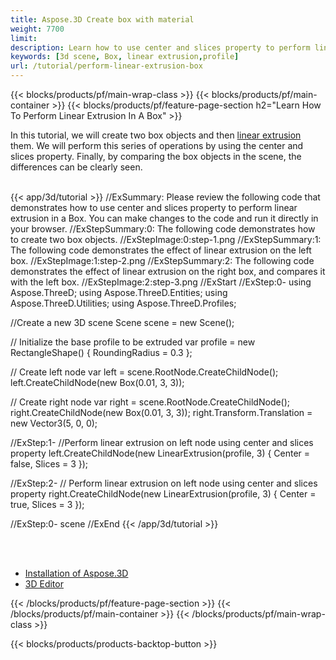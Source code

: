 ```yaml
---
title: Aspose.3D Create box with material
weight: 7700
limit: 
description: Learn how to use center and slices property to perform linear extrusion in a Box
keywords: [3d scene, Box, linear extrusion,profile]
url: /tutorial/perform-linear-extrusion-box
---
```


{{< blocks/products/pf/main-wrap-class >}}
{{< blocks/products/pf/main-container >}}
{{< blocks/products/pf/feature-page-section h2="Learn How To Perform Linear Extrusion In A Box" >}}

<p>
In this tutorial, we will create two box objects and then <a href="https://reference.aspose.com/3d/net/aspose.threed.entities/linearextrusion/">linear extrusion</a> them. We will perform this series of operations by using the center and slices property. Finally, by comparing the box objects in the scene, the differences can be clearly seen.
</p>

<br />
{{< app/3d/tutorial >}}
//ExSummary: Please review the following code that demonstrates how to use center and slices property to perform linear extrusion in a Box. You can make changes to the code and run it directly in your browser.
//ExStepSummary:0: The following code demonstrates how to create two box objects.
//ExStepImage:0:step-1.png
//ExStepSummary:1: The following code demonstrates the effect of linear extrusion on the left box.
//ExStepImage:1:step-2.png
//ExStepSummary:2: The following code demonstrates the effect of linear extrusion on the right box, and compares it with the left box.
//ExStepImage:2:step-3.png
//ExStart
//ExStep:0-
using Aspose.ThreeD;
using Aspose.ThreeD.Entities;
using Aspose.ThreeD.Utilities;
using Aspose.ThreeD.Profiles;

//Create a new 3D scene
Scene scene = new Scene();

// Initialize the base profile to be extruded
var profile = new RectangleShape()
{
    RoundingRadius = 0.3
};

// Create left node
var left = scene.RootNode.CreateChildNode();
left.CreateChildNode(new Box(0.01, 3, 3));

// Create right node
var right = scene.RootNode.CreateChildNode();
right.CreateChildNode(new Box(0.01, 3, 3));
right.Transform.Translation = new Vector3(5, 0, 0);

//ExStep:1-
//Perform linear extrusion on left node using center and slices property
left.CreateChildNode(new LinearExtrusion(profile, 3) { Center = false, Slices = 3 });

//ExStep:2-
// Perform linear extrusion on left node using center and slices property
right.CreateChildNode(new LinearExtrusion(profile, 3) { Center = true, Slices = 3 });

//ExStep:0-
scene
//ExEnd
{{< /app/3d/tutorial >}}
<br />

<br />
<br />
<div class="code-sample">
    <ul class="link-list">
        <li class="link-item"><a href="https://docs.aspose.com/3d/net/installation/">Installation of Aspose.3D</a></li>
        <li class="link-item"><a href="https://products.aspose.app/3d/editor/">3D Editor</a></li>
    </ul>
</div>

{{< /blocks/products/pf/feature-page-section >}}
{{< /blocks/products/pf/main-container >}}
{{< /blocks/products/pf/main-wrap-class >}}

{{< blocks/products/products-backtop-button >}}

